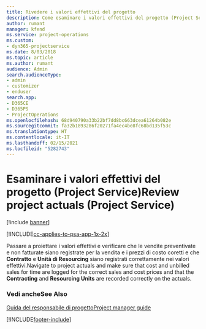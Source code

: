 ```yaml
---
title: Rivedere i valori effettivi del progetto
description: Come esaminare i valori effettivi del progetto (Project Service)
author: rumant
manager: kfend
ms.service: project-operations
ms.custom:
- dyn365-projectservice
ms.date: 8/03/2018
ms.topic: article
ms.author: rumant
audience: Admin
search.audienceType:
- admin
- customizer
- enduser
search.app:
- D365CE
- D365PS
- ProjectOperations
ms.openlocfilehash: 68d940790a33b22bf7dd8bc663dcea61264b082e
ms.sourcegitcommit: fa32b1893286f20271fa4ec4be8fc68bd135f53c
ms.translationtype: HT
ms.contentlocale: it-IT
ms.lasthandoff: 02/15/2021
ms.locfileid: "5282743"
---
```

# <a name="review-project-actuals-project-service"></a><span data-ttu-id="4b330-103">Esaminare i valori effettivi del progetto (Project Service)</span><span class="sxs-lookup"><span data-stu-id="4b330-103">Review project actuals (Project Service)</span></span>

[!include [banner](../includes/psa-now-project-operations.md)]

[!INCLUDE[cc-applies-to-psa-app-1x-2x](../includes/cc-applies-to-psa-app-1x-2x.md)]

<span data-ttu-id="4b330-104">Passare a proiettare i valori effettivi e verificare che le vendite preventivate e non fatturate siano registrate per la vendita e i prezzi di costo coretti e che **Contratto** e **Unità di Resourcing** siano registrati correttamente nei valori effettivi.</span><span class="sxs-lookup"><span data-stu-id="4b330-104">Navigate to project actuals and make sure that cost and unbilled sales for time are logged for the correct sales and cost prices and that the **Contracting** and **Resourcing Units** are recorded correctly on the actuals.</span></span>  
  
### <a name="see-also"></a><span data-ttu-id="4b330-105">Vedi anche</span><span class="sxs-lookup"><span data-stu-id="4b330-105">See Also</span></span>  
 [<span data-ttu-id="4b330-106">Guida del responsabile di progetto</span><span class="sxs-lookup"><span data-stu-id="4b330-106">Project manager guide</span></span>](../psa/project-manager-guide.md)


[!INCLUDE[footer-include](../includes/footer-banner.md)]